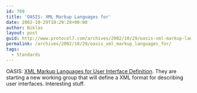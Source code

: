 ```yaml
---
id: 789
title: 'OASIS: XML Markup Languages for'
date: 2002-10-29T10:29:28+00:00
author: Niklas
layout: post
guid: http://www.protocol7.com/archives/2002/10/29/oasis-xml-markup-languages-for/
permalink: /archives/2002/10/29/oasis_xml_markup_languages_for/
tags:
  - Standards
---
```

<div class='microid-c386bdd58a4479c8c2adf9a63c89d72a82c8ebdd'>
  <p>
    OASIS: <a href="http://xml.coverpages.org/userInterfaceXML.html">XML Markup Languages for User Interface Definition</a>. They are starting a new working group that will define a XML format for describing user interfaces. Interesting stuff.
  </p>
</div>